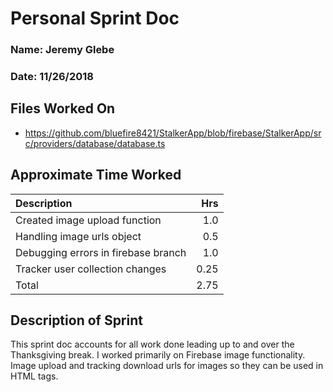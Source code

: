 # Personal Sprint Doc

### Name: Jeremy Glebe
### Date: 11/26/2018

## Files Worked On

- https://github.com/bluefire8421/StalkerApp/blob/firebase/StalkerApp/src/providers/database/database.ts

## Approximate Time Worked

| Description                         | Hrs  |
| :---------------------------------- | ---: |
| Created image upload function       | 1.0  |
| Handling image urls object          | 0.5  |
| Debugging errors in firebase branch | 1.0  |
| Tracker user collection changes     | 0.25 |
| Total                               | 2.75 |

## Description of Sprint

This sprint doc accounts for all work done leading up to and over the Thanksgiving break. I worked primarily on Firebase image
functionality. Image upload and tracking download urls for images so they can be used in HTML tags.
